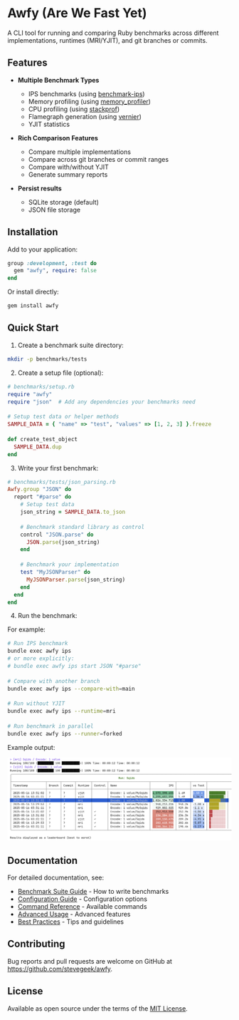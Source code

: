 # Awfy (Are We Fast Yet)

A CLI tool for running and comparing Ruby benchmarks across different implementations, runtimes (MRI/YJIT), and git branches or commits.

## Features

- **Multiple Benchmark Types**
  - IPS benchmarks (using [benchmark-ips](https://rubygems.org/gems/benchmark-ips))
  - Memory profiling (using [memory_profiler](https://rubygems.org/gems/memory_profiler))
  - CPU profiling (using [stackprof](https://rubygems.org/gems/stackprof))
  - Flamegraph generation (using [vernier](https://rubygems.org/gems/vernier))
  - YJIT statistics

- **Rich Comparison Features**
  - Compare multiple implementations
  - Compare across git branches or commit ranges
  - Compare with/without YJIT
  - Generate summary reports

- **Persist results**
  - SQLite storage (default)
  - JSON file storage

## Installation

Add to your application:

```ruby
group :development, :test do
  gem "awfy", require: false
end
```

Or install directly:

```bash
gem install awfy
```

## Quick Start

1. Create a benchmark suite directory:

```bash
mkdir -p benchmarks/tests
```

2. Create a setup file (optional):

```ruby
# benchmarks/setup.rb
require "awfy"
require "json"  # Add any dependencies your benchmarks need

# Setup test data or helper methods
SAMPLE_DATA = { "name" => "test", "values" => [1, 2, 3] }.freeze

def create_test_object
  SAMPLE_DATA.dup
end
```

3. Write your first benchmark:

```ruby
# benchmarks/tests/json_parsing.rb
Awfy.group "JSON" do
  report "#parse" do
    # Setup test data
    json_string = SAMPLE_DATA.to_json
    
    # Benchmark standard library as control
    control "JSON.parse" do
      JSON.parse(json_string)
    end
    
    # Benchmark your implementation
    test "MyJSONParser" do
      MyJSONParser.parse(json_string)
    end
  end
end
```

4. Run the benchmark:


For example:

```bash
# Run IPS benchmark
bundle exec awfy ips
# or more explicitly:
# bundle exec awfy ips start JSON "#parse"

# Compare with another branch
bundle exec awfy ips --compare-with=main

# Run without YJIT
bundle exec awfy ips --runtime=mri

# Run benchmark in parallel
bundle exec awfy ips --runner=forked

```

Example output:

![Example benchmark table output](docs/table_view.png)

## Documentation

For detailed documentation, see:

- [Benchmark Suite Guide](docs/benchmark-suite.md) - How to write benchmarks
- [Configuration Guide](docs/configuration.md) - Configuration options
- [Command Reference](docs/commands.md) - Available commands
- [Advanced Usage](docs/advanced-usage.md) - Advanced features
- [Best Practices](docs/best-practices.md) - Tips and guidelines

## Contributing

Bug reports and pull requests are welcome on GitHub at https://github.com/stevegeek/awfy.

## License

Available as open source under the terms of the [MIT License](https://opensource.org/licenses/MIT).
